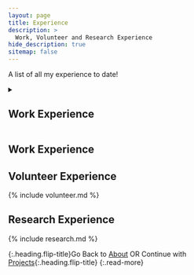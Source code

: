```yaml
---
layout: page
title: Experience
description: >
  Work, Volunteer and Research Experience
hide_description: true
sitemap: false
---
```


A list of all my experience to date!

<details><summary><h2 id="header">Work Experience</h2></summary>
{% include experience_all.md %}
</details>


## Work Experience



## Volunteer Experience

{% include volunteer.md %}


## Research Experience

{% include research.md %}

{:.heading.flip-title}Go Back to [About](about.md) OR Continue with [Projects](scripts.md){:.heading.flip-title}
{:.read-more}